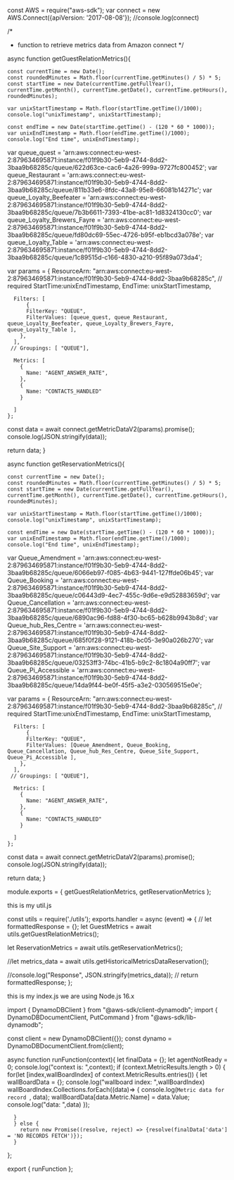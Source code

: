 const AWS = require("aws-sdk");
var connect = new AWS.Connect({apiVersion: '2017-08-08'});
//console.log(connect)

/*
* function to retrieve metrics data from Amazon connect
*/

async function getGuestRelationMetrics(){
  
    const currentTime = new Date();
    const roundedMinutes = Math.floor(currentTime.getMinutes() / 5) * 5;
    const startTime = new Date(currentTime.getFullYear(), currentTime.getMonth(), currentTime.getDate(), currentTime.getHours(), roundedMinutes);
    
    var unixStartTimestamp = Math.floor(startTime.getTime()/1000);
    console.log("unixTimestamp", unixStartTimestamp);
    
    const endTime = new Date(startTime.getTime() - (120 * 60 * 1000));
    var unixEndTimestamp = Math.floor(endTime.getTime()/1000);
    console.log("End time", unixEndTimestamp);
   
  var queue_quest = 'arn:aws:connect:eu-west-2:879634695871:instance/f01f9b30-5eb9-4744-8dd2-3baa9b68285c/queue/622d63ce-cac6-4a26-999a-9727fc800452';
  var queue_Restaurant = 'arn:aws:connect:eu-west-2:879634695871:instance/f01f9b30-5eb9-4744-8dd2-3baa9b68285c/queue/811b33e6-8fdc-43a8-95e8-66081b14271c';
  var queue_Loyalty_Beefeater = 'arn:aws:connect:eu-west-2:879634695871:instance/f01f9b30-5eb9-4744-8dd2-3baa9b68285c/queue/7b3b6611-7393-41be-ac81-1d8324130cc0';
  var queue_Loyalty_Brewers_Fayre = 'arn:aws:connect:eu-west-2:879634695871:instance/f01f9b30-5eb9-4744-8dd2-3baa9b68285c/queue/fd80dc69-55ec-4726-b95f-eb1bcd3a078e';
  var queue_Loyalty_Table = 'arn:aws:connect:eu-west-2:879634695871:instance/f01f9b30-5eb9-4744-8dd2-3baa9b68285c/queue/1c89515d-c166-4830-a210-95f89a073da4';
  
  var params = { 
      ResourceArn: "arn:aws:connect:eu-west-2:879634695871:instance/f01f9b30-5eb9-4744-8dd2-3baa9b68285c", // required
      StartTime:unixEndTimestamp,
      EndTime: unixStartTimestamp, 
      
      Filters: [ 
          {
          FilterKey: "QUEUE",
          FilterValues: [queue_quest, queue_Restaurant, queue_Loyalty_Beefeater, queue_Loyalty_Brewers_Fayre, queue_Loyalty_Table ],
        },
      ],
     // Groupings: [ "QUEUE"],
     
      Metrics: [
        {
          Name: "AGENT_ANSWER_RATE",
        },
        {
          Name: "CONTACTS_HANDLED"
        }
        
      ]
    };

  const data = await connect.getMetricDataV2(params).promise();
  console.log(JSON.stringify(data)); 
  
  return data;
}

async function getReservationMetrics(){
  
    const currentTime = new Date();
    const roundedMinutes = Math.floor(currentTime.getMinutes() / 5) * 5;
    const startTime = new Date(currentTime.getFullYear(), currentTime.getMonth(), currentTime.getDate(), currentTime.getHours(), roundedMinutes);
    
    var unixStartTimestamp = Math.floor(startTime.getTime()/1000);
    console.log("unixTimestamp", unixStartTimestamp);
    
    const endTime = new Date(startTime.getTime() - (120 * 60 * 1000));
    var unixEndTimestamp = Math.floor(endTime.getTime()/1000);
    console.log("End time", unixEndTimestamp);
   
  var Queue_Amendment = 'arn:aws:connect:eu-west-2:879634695871:instance/f01f9b30-5eb9-4744-8dd2-3baa9b68285c/queue/6066eb97-f085-4b63-9441-127ffde06b45';
  var Queue_Booking = 'arn:aws:connect:eu-west-2:879634695871:instance/f01f9b30-5eb9-4744-8dd2-3baa9b68285c/queue/c06443d9-4ec7-455c-9d6e-e9d52883659d';
  var Queue_Cancellation = 'arn:aws:connect:eu-west-2:879634695871:instance/f01f9b30-5eb9-4744-8dd2-3baa9b68285c/queue/6890ac96-fd88-4f30-bc65-b628b9943b8d';
  var Queue_hub_Res_Centre = 'arn:aws:connect:eu-west-2:879634695871:instance/f01f9b30-5eb9-4744-8dd2-3baa9b68285c/queue/685f0f28-9121-418b-bc05-3e90a026b270';
  var Queue_Site_Support = 'arn:aws:connect:eu-west-2:879634695871:instance/f01f9b30-5eb9-4744-8dd2-3baa9b68285c/queue/03253ff3-74bc-41b5-b9c2-8c1804a90ff7';
  var Queue_Pi_Accessible = 'arn:aws:connect:eu-west-2:879634695871:instance/f01f9b30-5eb9-4744-8dd2-3baa9b68285c/queue/14da9f44-be0f-45f5-a3e2-030569515e0e';
  
  var params = { 
      ResourceArn: "arn:aws:connect:eu-west-2:879634695871:instance/f01f9b30-5eb9-4744-8dd2-3baa9b68285c", // required
      StartTime:unixEndTimestamp,
      EndTime: unixStartTimestamp, 
      
      Filters: [ 
          {
          FilterKey: "QUEUE",
          FilterValues: [Queue_Amendment, Queue_Booking, Queue_Cancellation, Queue_hub_Res_Centre, Queue_Site_Support, Queue_Pi_Accessible ],
        },
      ],
     // Groupings: [ "QUEUE"],
     
      Metrics: [
        {
          Name: "AGENT_ANSWER_RATE",
        },
        {
          Name: "CONTACTS_HANDLED"
        }
        
      ]
    };

  const data = await connect.getMetricDataV2(params).promise();
  console.log(JSON.stringify(data)); 
  
  return data;
}






module.exports = {
  getGuestRelationMetrics,
  getReservationMetrics
};



this is my util.js


const utils = require('./utils');
exports.handler = async (event) => {
// let formattedResponse = {};
 let GuestMetrics = await utils.getGuestRelationMetrics();
 
 let ReservationMetrics = await utils.getReservationMetrics();
 
 
 //let metrics_data = await utils.getHistoricalMetricsDataReservation();
 
 //console.log("Response", JSON.stringify(metrics_data));
//  return formattedResponse;
};


this is my index.js we are using Node.js 16.x







import { DynamoDBClient } from "@aws-sdk/client-dynamodb";
import {
  DynamoDBDocumentClient,
  PutCommand
} from "@aws-sdk/lib-dynamodb";

const client = new DynamoDBClient({});
const dynamo = DynamoDBDocumentClient.from(client);

async function runFunction(context){
    let finalData = {};
    let agentNotReady = 0;
    console.log("context is: ",context);
      if (context.MetricResults.length > 0) {
        for(let [index,wallBoardIndex] of context.MetricResults.entries()) {
                    let wallBoardData = {};
                    console.log("wallboard index: ",wallBoardIndex)
                    wallBoardIndex.Collections.forEach((data)=> {
                        console.log(`Metric data for record `, data);
                        wallBoardData[data.Metric.Name] = data.Value;
                        console.log("data: ",data)
                    });

      }
      } else {
        return new Promise((resolve, reject) => {resolve(finalData['data'] = 'NO RECORDS FETCH')});
      }
};



export {
  runFunction
};
